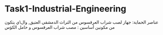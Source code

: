 # Task1-Industrial-Engineering

عناصر الحماية:
جهاز لصب شراب العرقسوس من التراث الدمشقي العتيق, وال\ي يتكون من مكونين أساسين : 
مصب شراب العرقسوس و حامل الكؤس
